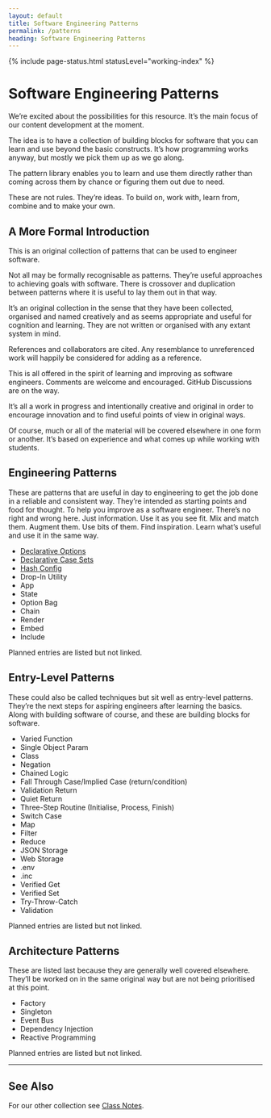 ```yaml
---
layout: default
title: Software Engineering Patterns
permalink: /patterns
heading: Software Engineering Patterns
---
```


{% include page-status.html statusLevel="working-index" %}

# Software Engineering Patterns

We’re excited about the possibilities for this resource. It’s the main focus of our content development at the moment.

The idea is to have a collection of building blocks for software that you can learn and use beyond the basic constructs. It’s how programming works anyway, but mostly we pick them up as we go along.

The pattern library enables you to learn and use them directly rather than coming across them by chance or figuring them out due to need.

These are not rules. They’re ideas. To build on, work with, learn from, combine and to make your own.

## A More Formal Introduction

This is an original collection of patterns that can be used to engineer software.

Not all may be formally recognisable as patterns. They’re useful approaches to achieving goals with software. There is crossover and duplication between patterns where it is useful to lay them out in that way.

It’s an original collection in the sense that they have been collected, organised and named creatively and as seems appropriate and useful for cognition and learning. They are not written or organised with any extant system in mind.

References and collaborators are cited. Any resemblance to unreferenced work will happily be considered for adding as a reference.

This is all offered in the spirit of learning and improving as software engineers. Comments are welcome and encouraged. GitHub Discussions are on the way.

It’s all a work in progress and intentionally creative and original in order to encourage innovation and to find useful points of view in original ways.

Of course, much or all of the material will be covered elsewhere in one form or another. It’s based on experience and what comes up while working with students.

## Engineering Patterns

These are patterns that are useful in day to engineering to get the job done in a reliable and consistent way. They’re intended as starting points and food for thought. To help you improve as a software engineer. There’s no right and wrong here. Just information. Use it as you see fit. Mix and match them. Augment them. Use bits of them. Find inspiration. Learn what’s useful and use it in the same way.

- [Declarative Options](/patterns/declarative-options)
- [Declarative Case Sets](/patterns/declarative-case-sets)
- [Hash Config](/patterns/hash-config)
- Drop-In Utility
- App
- State
- Option Bag
- Chain
- Render
- Embed
- Include

Planned entries are listed but not linked.

## Entry-Level Patterns

These could also be called techniques but sit well as entry-level patterns. They’re the next steps for aspiring engineers after learning the basics. Along with building software of course, and these are building blocks for software.

- Varied Function
- Single Object Param
- Class
- Negation
- Chained Logic
- Fall Through Case/Implied Case (return/condition)
- Validation Return
- Quiet Return
- Three-Step Routine (Initialise, Process, Finish)
- Switch Case
- Map
- Filter
- Reduce
- JSON Storage
- Web Storage
- .env
- .inc
- Verified Get
- Verified Set
- Try-Throw-Catch
- Validation

Planned entries are listed but not linked.

## Architecture Patterns

These are listed last because they are generally well covered elsewhere. They’ll be worked on in the same original way but are not being prioritised at this point.

- Factory
- Singleton
- Event Bus
- Dependency Injection
- Reactive Programming

Planned entries are listed but not linked.

---

## See Also

For our other collection see [Class Notes](/class-notes).

